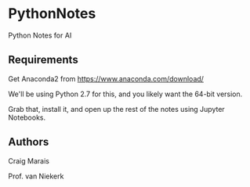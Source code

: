 # PythonNotes
Python Notes for AI

## Requirements

Get Anaconda2 from https://www.anaconda.com/download/

We'll be using Python 2.7 for this, and you likely want the 64-bit version.

Grab that, install it, and open up the rest of the notes using Jupyter Notebooks.

## Authors

Craig Marais

Prof. van Niekerk